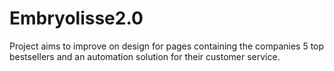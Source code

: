 # Embryolisse2.0
Project aims to improve on design for pages containing the companies 5 top bestsellers and an automation solution for their customer service.
